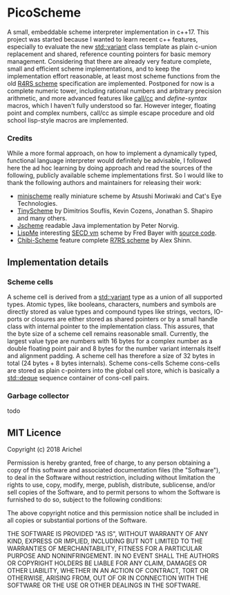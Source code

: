 PicoScheme
==========

A small, embeddable scheme interpreter implementation in c++17. This project was
started because I wanted to learn recent c++ features, especially to evaluate the
new [std::variant] class template as plain c-union replacement and shared,
reference counting pointers for basic memory management. Considering that there
are already very feature complete, small and efficient scheme implementations,
and to keep the implementation effort reasonable, at least most scheme functions
from the old [R4RS scheme] specification are implemented. Postponed for now is
a complete numeric tower, including rational numbers and arbitrary precision
arithmetic, and more advanced features like [call/cc] and *define-syntax* macros,
which I haven't fully understood so far. However integer, floating point and
complex numbers, call/cc as simple escape procedure and old school lisp-style
macros are implemented.

### Credits ###
While a more formal approach, on how to implement a dynamically typed,
functional language interpreter would definitely be advisable, I followed
here the ad hoc learning by doing approach and read the sources of the following,
publicly available scheme implementations first. So I would like to thank the
following authors and maintainers for releasing their work:
- [minischeme] really miniature scheme by Atsushi Moriwaki and Cat's Eye Technologies.
- [TinyScheme] by Dimitrios Souflis, Kevin Cozens, Jonathan S. Shapiro and many others.
- [Jscheme] readable Java implementation by Peter Norvig.
- [LispMe] interesting [SECD vm] scheme by Fred Bayer with [source code].
- [Chibi-Scheme] feature complete [R7RS scheme] by Alex Shinn.

Implementation details
----------------------

### Scheme cells ###
A scheme cell is derived from a [std::variant] type as a union of all supported
types. Atomic types, like booleans, characters, numbers and symbols are
directly stored as value types and compound types like strings, vectors,
IO-ports or closures are either stored as shared pointers or by a small handle
class with internal pointer to the implementation class. This assures, that the
byte size of a scheme cell remains reasonable small. Currently, the largest value
type are numbers with 16 bytes for a complex number as a double floating point pair
and 8 bytes for the number variant internals itself and alignment padding. A
scheme cell has therefore a size of 32 bytes in total (24 bytes + 8 bytes internals). Scheme cons-cells
Scheme cons-cells are stored as plain c-pointers into the global cell store,
which is basically a [std::deque] sequence container of cons-cell pairs.

### Garbage collector ###
todo

MIT Licence
-----------
Copyright (c) 2018 Arichel

Permission is hereby granted, free of charge, to any person obtaining a copy
of this software and associated documentation files (the "Software"), to deal
in the Software without restriction, including without limitation the rights
to use, copy, modify, merge, publish, distribute, sublicense, and/or sell
copies of the Software, and to permit persons to whom the Software is
furnished to do so, subject to the following conditions:

The above copyright notice and this permission notice shall be included in all
copies or substantial portions of the Software.

THE SOFTWARE IS PROVIDED "AS IS", WITHOUT WARRANTY OF ANY KIND, EXPRESS OR
IMPLIED, INCLUDING BUT NOT LIMITED TO THE WARRANTIES OF MERCHANTABILITY,
FITNESS FOR A PARTICULAR PURPOSE AND NONINFRINGEMENT. IN NO EVENT SHALL THE
AUTHORS OR COPYRIGHT HOLDERS BE LIABLE FOR ANY CLAIM, DAMAGES OR OTHER
LIABILITY, WHETHER IN AN ACTION OF CONTRACT, TORT OR OTHERWISE, ARISING FROM,
OUT OF OR IN CONNECTION WITH THE SOFTWARE OR THE USE OR OTHER DEALINGS IN THE
SOFTWARE.


[minischeme]:   https://github.com/catseye/minischeme
[TinyScheme]:   http://tinyscheme.sourceforge.net/home.html
[Jscheme]:      https://norvig.com/jscheme.html
[LispMe]:       http://lispme.de/lispme/index_en.html
[Chibi-Scheme]: http://synthcode.com/scheme/chibi
[source code]:  https://github.com/arichel/LispMe
[SECD vm]:      https://en.wikipedia.org/wiki/SECD_machine
[call/cc]:      https://en.wikipedia.org/wiki/Call-with-current-continuation
[R4RS scheme]:  http://people.csail.mit.edu/jaffer/r4rs_toc.html
[R7RS scheme]:  http://r7rs.org
[std::variant]: https://en.cppreference.com/w/cpp/utility/variant
[std::deque]:   https://en.cppreference.com/w/cpp/container/deque

